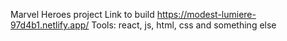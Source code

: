 Marvel Heroes project
Link to build https://modest-lumiere-97d4b1.netlify.app/
Tools: react, js, html, css and something else